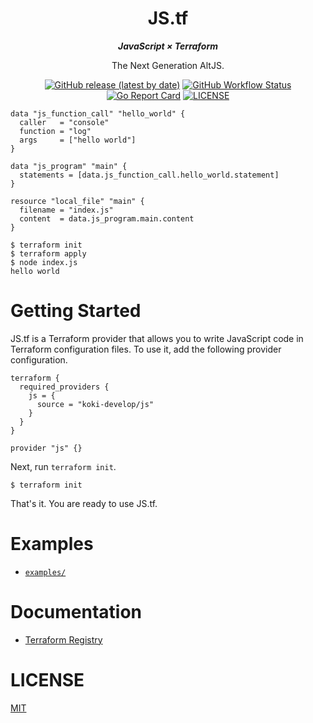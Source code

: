 <h1 align="center">
JS.tf
</h1>

<p align="center">
<b>
<i>
JavaScript × Terraform
</i>
</b>
</p>

<p align="center">
The Next Generation AltJS.
</p>

<p align="center">
<a href="https://github.com/koki-develop/terraform-provider-js/releases/latest"><img src="https://img.shields.io/github/v/release/koki-develop/terraform-provider-js" alt="GitHub release (latest by date)"></a>
<a href="https://github.com/koki-develop/terraform-provider-js/actions/workflows/test.yml"><img src="https://img.shields.io/github/actions/workflow/status/koki-develop/terraform-provider-js/test.yml?logo=github" alt="GitHub Workflow Status"></a>
<a href="https://goreportcard.com/report/github.com/koki-develop/terraform-provider-js"><img src="https://goreportcard.com/badge/github.com/koki-develop/terraform-provider-js" alt="Go Report Card"></a>
<a href="./LICENSE"><img src="https://img.shields.io/github/license/koki-develop/terraform-provider-js" alt="LICENSE"></a>
</p>

```hcl
data "js_function_call" "hello_world" {
  caller   = "console"
  function = "log"
  args     = ["hello world"]
}

data "js_program" "main" {
  statements = [data.js_function_call.hello_world.statement]
}

resource "local_file" "main" {
  filename = "index.js"
  content  = data.js_program.main.content
}
```

```console
$ terraform init
$ terraform apply
$ node index.js
hello world
```

# Getting Started

JS.tf is a Terraform provider that allows you to write JavaScript code in Terraform configuration files.
To use it, add the following provider configuration.

```hcl
terraform {
  required_providers {
    js = {
      source = "koki-develop/js"
    }
  }
}

provider "js" {}
```

Next, run `terraform init`.

```console
$ terraform init
```

That's it. You are ready to use JS.tf.

# Examples

- [`examples/`](./examples)

# Documentation

- [Terraform Registry](https://registry.terraform.io/providers/koki-develop/js/latest/docs)

# LICENSE

[MIT](./LICENSE)
